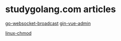 # studygolang.com articles

[go-websocket-broadcast](https://github.com/jack15083/go-websocket-broadcast)
[gin-vue-admin](https://github.com/piexlmax/gin-vue-admin)

[linux-chmod](https://mp.weixin.qq.com/s?__biz=MzAxODI5ODMwOA==&mid=2666540459&idx=1&sn=301fc43baaea80e1512b4972d45677b2&chksm=80dce900b7ab60163db2f04e96a9f56ee1ab19e4c56c0d9189c89b9544c4e7eea7cef4bdac8c&mpshare=1&scene=24&srcid=12025d0oeYIj4j82AoeuCK0b#rd)

